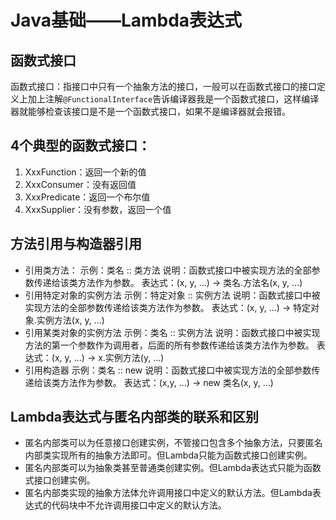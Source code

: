 # Java基础——Lambda表达式
## 函数式接口
函数式接口：指接口中只有一个抽象方法的接口，一般可以在函数式接口的接口定义上加上注解`@FunctionalInterface`告诉编译器我是一个函数式接口，这样编译器就能够检查该接口是不是一个函数式接口，如果不是编译器就会报错。
## 4个典型的函数式接口：
1. XxxFunction：返回一个新的值
2. XxxConsumer：没有返回值
3. XxxPredicate：返回一个布尔值
4. XxxSupplier：没有参数，返回一个值
## 方法引用与构造器引用
- 引用类方法：
示例：类名 :: 类方法
说明：函数式接口中被实现方法的全部参数传递给该类方法作为参数。
表达式：(x, y, ...) -> 类名.方法名(x, y, ...)
- 引用特定对象的实例方法
示例：特定对象 :: 实例方法
说明：函数式接口中被实现方法的全部参数传递给该类方法作为参数。
表达式：(x, y, ...) -> 特定对象.实例方法(x, y, ...)
- 引用某类对象的实例方法
示例：类名 :: 实例方法
说明：函数式接口中被实现方法的第一个参数作为调用者，后面的所有参数传递给该类方法作为参数。
表达式：(x, y, ...) -> x.实例方法(y, ...)
- 引用构造器
示例：类名 :: new
说明：函数式接口中被实现方法的全部参数传递给该类方法作为参数。
表达式：(x,y, ...) -> new 类名(x, y, ...)
## Lambda表达式与匿名内部类的联系和区别
- 匿名内部类可以为任意接口创建实例，不管接口包含多个抽象方法，只要匿名内部类实现所有的抽象方法即可。但Lambda只能为函数式接口创建实例。
- 匿名内部类可以为抽象类甚至普通类创建实例。但Lambda表达式只能为函数式接口创建实例。
- 匿名内部类实现的抽象方法体允许调用接口中定义的默认方法。但Lambda表达式的代码块中不允许调用接口中定义的默认方法。
